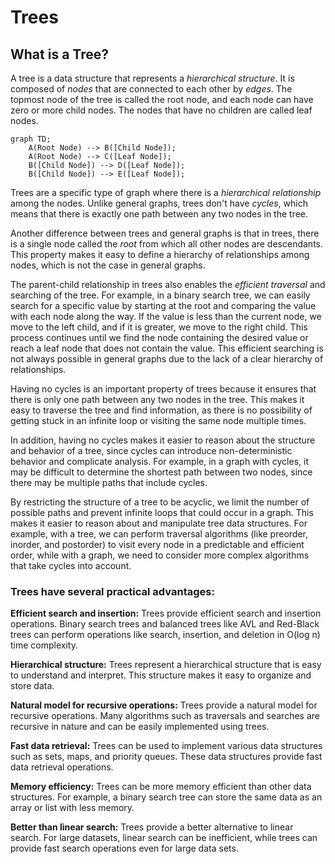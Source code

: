 # Trees

## What is a Tree?

 A tree is a data structure that represents a *hierarchical structure*. 
 It is composed of *nodes* that are connected to each other by *edges*. 
 The topmost node of the tree is called the root node, and each node can have zero or more child nodes. 
 The nodes that have no children are called leaf nodes.
 
 
```mermaid
graph TD;
    A(Root Node) --> B([Child Node]);
    A(Root Node) --> C([Leaf Node]);
    B([Child Node]) --> D([Leaf Node]);
    B([Child Node]) --> E([Leaf Node]);
```


 Trees are a specific type of graph where there is a *hierarchical relationship* among the nodes. 
 Unlike general graphs, trees don't have *cycles*, which means that there is exactly one path between 
 any two nodes in the tree. 

 Another difference between trees and general graphs is that in trees, there is a single node called the *root* from 
 which all other nodes are descendants. This property makes it easy to define a hierarchy of relationships among nodes, 
 which is not the case in general graphs.

 The parent-child relationship in trees also enables the *efficient traversal* and searching of the tree. For example, in a 
 binary search tree, we can easily search for a specific value by starting at the root and comparing the value with each 
 node along the way. If the value is less than the current node, we move to the left child, and if it is greater, 
 we move to the right child. This process continues until we find the node containing the desired value or reach a leaf node 
 that does not contain the value. This efficient searching is not always possible in general graphs due to the lack of a clear 
 hierarchy of relationships.

 Having no cycles is an important property of trees because it ensures that there is only one path between any two nodes in the tree. 
 This makes it easy to traverse the tree and find information, as there is no possibility of getting stuck in an infinite loop or visiting 
 the same node multiple times.

 In addition, having no cycles makes it easier to reason about the structure and behavior of a tree, since cycles can introduce non-deterministic 
 behavior and complicate analysis. For example, in a graph with cycles, it may be difficult to determine the shortest path between two nodes, 
 since there may be multiple paths that include cycles.

 By restricting the structure of a tree to be acyclic, we limit the number of possible paths and prevent infinite loops that could occur in a graph.
 This makes it easier to reason about and manipulate tree data structures. For example, with a tree, we can perform traversal algorithms 
 (like preorder, inorder, and postorder) to visit every node in a predictable and efficient order, while with a graph, we need to consider 
 more complex algorithms that take cycles into account.


### Trees have several practical advantages:

**Efficient search and insertion:** Trees provide efficient search and insertion operations. 
 Binary search trees and balanced trees like AVL and Red-Black trees can perform operations 
 like search, insertion, and deletion in O(log n) time complexity.

**Hierarchical structure:** Trees represent a hierarchical structure that is easy to understand 
and interpret. This structure makes it easy to organize and store data.

**Natural model for recursive operations:** Trees provide a natural model for recursive operations.
 Many algorithms such as traversals and searches are recursive in nature and can be easily implemented using trees.

**Fast data retrieval:** Trees can be used to implement various data structures such as sets, maps, 
 and priority queues. These data structures provide fast data retrieval operations.

**Memory efficiency:** Trees can be more memory efficient than other data structures. 
 For example, a binary search tree can store the same data as an array or list with less memory.

**Better than linear search:** Trees provide a better alternative to linear search. For large datasets, 
 linear search can be inefficient, while trees can provide fast search operations even for large data sets.
 
 
